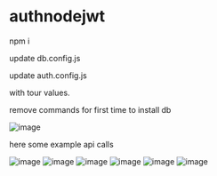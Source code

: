 # authnodejwt
 
npm i

update db.config.js

update auth.config.js

with tour values.


remove commands for first time to install db 

![image](https://github.com/uhuddurmus/authnodejwt/assets/74601877/af32454f-aa5a-4da9-a07a-6204c48c8df5)

here some example api calls

![image](https://github.com/uhuddurmus/authnodejwt/assets/74601877/85f59e81-9a1b-42ac-a479-6f7c1e90a917)
![image](https://github.com/uhuddurmus/authnodejwt/assets/74601877/f197edb9-d533-4fc7-8e01-26ab8d3e1fe8)
![image](https://github.com/uhuddurmus/authnodejwt/assets/74601877/e1ae234f-b43b-49a5-b6cd-562ea40fbd5c)
![image](https://github.com/uhuddurmus/authnodejwt/assets/74601877/a2a5c614-39fb-4848-ad36-39a9b31e7281)
![image](https://github.com/uhuddurmus/authnodejwt/assets/74601877/e7d950b3-d871-4775-8452-bf264cde6f19)
![image](https://github.com/uhuddurmus/authnodejwt/assets/74601877/98809b7e-39df-4d3b-b8af-df4a7925388a)
